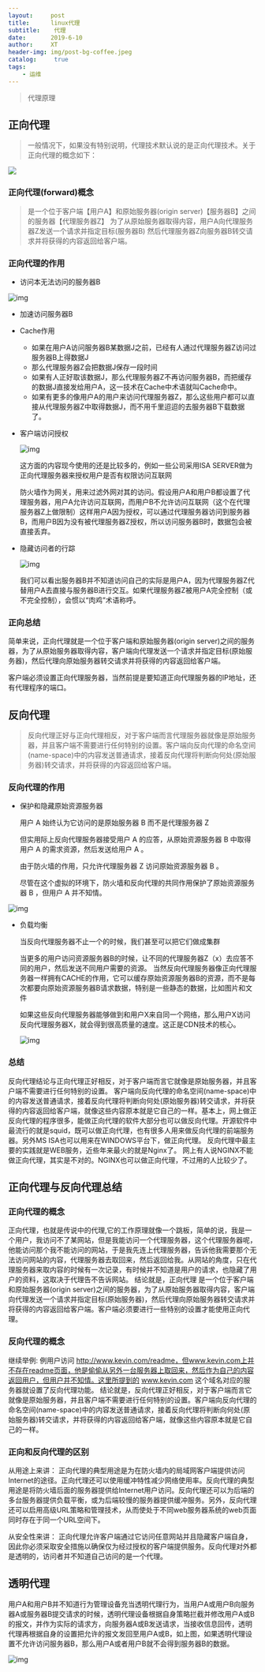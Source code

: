 ```yaml
---
layout:     post
title:      linux代理
subtitle:    代理
date:       2019-6-10
author:     XT
header-img: img/post-bg-coffee.jpeg
catalog: 	 true
tags:
    - 运维
---
```



> 代理原理

## 正向代理

> 一般情况下，如果没有特别说明，代理技术默认说的是正向代理技术。关于正向代理的概念如下：

![](https://raw.githubusercontent.com/xineting/xineting.github.io/master/pic/1.png)

### 正向代理(forward)概念

> 是一个位于客户端【用户A】和原始服务器(origin server)【服务器B】之间的服务器【代理服务器Z】
> 为了从原始服务器取得内容，用户A向代理服务器Z发送一个请求并指定目标(服务器B)
> 然后代理服务器Z向服务器B转交请求并将获得的内容返回给客户端。



### 正向代理的作用

* 访问本无法访问的服务器B

![img](https://raw.githubusercontent.com/xineting/xineting.github.io/master/pic/2.png)

* 加速访问服务器B

* Cache作用

  * 如果在用户A访问服务器B某数据J之前，已经有人通过代理服务器Z访问过服务器B上得数据J
  * 那么代理服务器Z会把数据J保存一段时间
  * 如果有人正好取该数据J，那么代理服务器Z不再访问服务器B，而把缓存的数据J直接发给用户A，这一技术在Cache中术语就叫Cache命中。
  * 如果有更多的像用户A的用户来访问代理服务器Z，那么这些用户都可以直接从代理服务器Z中取得数据J，而不用千里迢迢的去服务器B下载数据了。

* 客户端访问授权

  ![img](https://raw.githubusercontent.com/xineting/xineting.github.io/master/pic/3.png)

  这方面的内容现今使用的还是比较多的，例如一些公司采用ISA SERVER做为正向代理服务器来授权用户是否有权限访问互联网

  防火墙作为网关，用来过滤外网对其的访问。假设用户A和用户B都设置了代理服务器，用户A允许访问互联网，而用户B不允许访问互联网（这个在代理服务器Z上做限制）这样用户A因为授权，可以通过代理服务器访问到服务器B，而用户B因为没有被代理服务器Z授权，所以访问服务器B时，数据包会被直接丢弃。

* 隐藏访问者的行踪

  ![img](https://raw.githubusercontent.com/xineting/xineting.github.io/master/pic/4.png)

  我们可以看出服务器B并不知道访问自己的实际是用户A，因为代理服务器Z代替用户A去直接与服务器B进行交互。如果代理服务器Z被用户A完全控制（或不完全控制），会惯以“肉鸡”术语称呼。

### 正向总结

简单来说，正向代理就是一个位于客户端和原始服务器(origin server)之间的服务器，为了从原始服务器取得内容，客户端向代理发送一个请求并指定目标(原始服务器)，然后代理向原始服务器转交请求并将获得的内容返回给客户端。

客户端必须设置正向代理服务器，当然前提是要知道正向代理服务器的IP地址，还有代理程序的端口。

  

## 反向代理

> 反向代理正好与正向代理相反，对于客户端而言代理服务器就像是原始服务器，并且客户端不需要进行任何特别的设置。客户端向反向代理的命名空间(name-space)中的内容发送普通请求，接着反向代理将判断向何处(原始服务器)转交请求，并将获得的内容返回给客户端。

### 反向代理的作用

* 保护和隐藏原始资源服务器

  用户 A 始终认为它访问的是原始服务器 B 而不是代理服务器 Z 

  但实用际上反向代理服务器接受用户 A 的应答，从原始资源服务器 B 中取得用户 A 的需求资源，然后发送给用户 A 。

  由于防火墙的作用，只允许代理服务器 Z 访问原始资源服务器 B 。

  尽管在这个虚拟的环境下，防火墙和反向代理的共同作用保护了原始资源服务器 B ，但用户 A 并不知情。

![img](https://raw.githubusercontent.com/xineting/xineting.github.io/master/pic/6.png)

* 负载均衡

  当反向代理服务器不止一个的时候，我们甚至可以把它们做成集群

  当更多的用户访问资源服务器B的时候，让不同的代理服务器Z（x）去应答不同的用户，然后发送不同用户需要的资源。
  当然反向代理服务器像正向代理服务器一样拥有CACHE的作用，它可以缓存原始资源服务器B的资源，而不是每次都要向原始资源服务器B请求数据，特别是一些静态的数据，比如图片和文件

  如果这些反向代理服务器能够做到和用户X来自同一个网络，那么用户X访问反向代理服务器X，就会得到很高质量的速度。这正是CDN技术的核心。

  ![img](https://raw.githubusercontent.com/xineting/xineting.github.io/master/pic/7.png)

### 总结

​	反向代理结论与正向代理正好相反，对于客户端而言它就像是原始服务器，并且客户端不需要进行任何特别的设置。	客户端向反向代理的命名空间(name-space)中的内容发送普通请求，接着反向代理将判断向何处(原始服务器)转交请求，并将获得的内容返回给客户端，就像这些内容原本就是它自己的一样。	
​	基本上，网上做正反向代理的程序很多，能做正向代理的软件大部分也可以做反向代理。
​	开源软件中最流行的就是squid，既可以做正向代理，也有很多人用来做反向代理的前端服务器。另外MS ISA也可以用来在WINDOWS平台下，做正向代理。
​	反向代理中最主要的实践就是WEB服务，近些年来最火的就是Nginx了。
​	网上有人说NGINX不能做正向代理，其实是不对的。NGINX也可以做正向代理，不过用的人比较少了。

## 正向代理与反向代理总结

### 正向代理的概念
正向代理，也就是传说中的代理,它的工作原理就像一个跳板，简单的说，我是一个用户，我访问不了某网站，但是我能访问一个代理服务器，这个代理服务器呢，他能访问那个我不能访问的网站，于是我先连上代理服务器，告诉他我需要那个无法访问网站的内容，代理服务器去取回来，然后返回给我。从网站的角度，只在代理服务器来取内容的时候有一次记录，有时候并不知道是用户的请求，也隐藏了用户的资料，这取决于代理告不告诉网站。
结论就是，正向代理 是一个位于客户端和原始服务器(origin server)之间的服务器，为了从原始服务器取得内容，客户端向代理发送一个请求并指定目标(原始服务器)，然后代理向原始服务器转交请求并将获得的内容返回给客户端。客户端必须要进行一些特别的设置才能使用正向代理。

### 反向代理的概念
继续举例: 
例用户访问 http://www.kevin.com/readme，但www.kevin.com上并不存在readme页面，他是偷偷从另外一台服务器上取回来，然后作为自己的内容返回用户，但用户并不知情。这里所提到的 www.kevin.com 这个域名对应的服务器就设置了反向代理功能。
结论就是，反向代理正好相反，对于客户端而言它就像是原始服务器，并且客户端不需要进行任何特别的设置。客户端向反向代理的命名空间(name-space)中的内容发送普通请求，接着反向代理将判断向何处(原始服务器)转交请求，并将获得的内容返回给客户端，就像这些内容原本就是它自己的一样。

### 正向和反向代理的区别
从用途上来讲：
正向代理的典型用途是为在防火墙内的局域网客户端提供访问Internet的途径。正向代理还可以使用缓冲特性减少网络使用率。反向代理的典型用途是将防火墙后面的服务器提供给Internet用户访问。反向代理还可以为后端的多台服务器提供负载平衡，或为后端较慢的服务器提供缓冲服务。另外，反向代理还可以启用高级URL策略和管理技术，从而使处于不同web服务器系统的web页面同时存在于同一个URL空间下。

从安全性来讲：
正向代理允许客户端通过它访问任意网站并且隐藏客户端自身，因此你必须采取安全措施以确保仅为经过授权的客户端提供服务。反向代理对外都是透明的，访问者并不知道自己访问的是一个代理。

## 透明代理

用户A和用户B并不知道行为管理设备充当透明代理行为，当用户A或用户B向服务器A或服务器B提交请求的时候，透明代理设备根据自身策略拦截并修改用户A或B的报文，并作为实际的请求方，向服务器A或B发送请求，当接收信息回传，透明代理再根据自身的设置把允许的报文发回至用户A或B，如上图，如果透明代理设置不允许访问服务器B，那么用户A或者用户B就不会得到服务器B的数据。

![img](https://raw.githubusercontent.com/xineting/xineting.github.io/master/pic/5.png)

